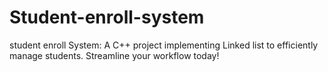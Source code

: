 # Student-enroll-system
student enroll System: A C++ project implementing Linked list  to efficiently manage students. Streamline your workflow today!
